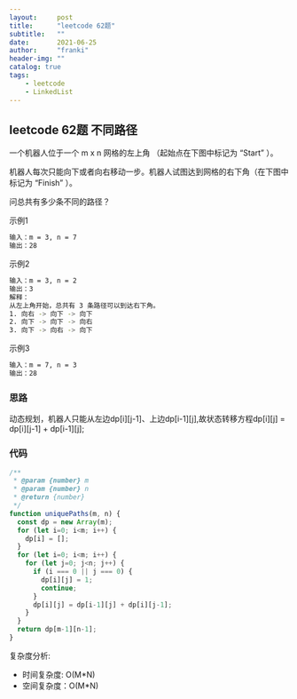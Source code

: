 ```yaml
---
layout:     post
title:      "leetcode 62题"
subtitle:   ""
date:       2021-06-25
author:     "franki"
header-img: ""
catalog: true
tags:
    - leetcode
    - LinkedList
---
```


## leetcode 62题 不同路径

一个机器人位于一个 m x n 网格的左上角 （起始点在下图中标记为 “Start” ）。

机器人每次只能向下或者向右移动一步。机器人试图达到网格的右下角（在下图中标记为 “Finish” ）。

问总共有多少条不同的路径？

示例1

```bash
输入：m = 3, n = 7
输出：28
```

示例2

```bash
输入：m = 3, n = 2
输出：3
解释：
从左上角开始，总共有 3 条路径可以到达右下角。
1. 向右 -> 向下 -> 向下
2. 向下 -> 向下 -> 向右
3. 向下 -> 向右 -> 向下
```

示例3

```bash
输入：m = 7, n = 3
输出：28
```

### 思路

动态规划，机器人只能从左边dp[i][j-1]、上边dp[i-1][j],故状态转移方程dp[i][j] = dp[i][j-1] + dp[i-1][j];

### 代码

```js
/**
 * @param {number} m
 * @param {number} n
 * @return {number}
 */
function uniquePaths(m, n) {
  const dp = new Array(m);
  for (let i=0; i<m; i++) {
    dp[i] = [];
  }
  for (let i=0; i<m; i++) {
    for (let j=0; j<n; j++) {
      if (i === 0 || j === 0) {
        dp[i][j] = 1;
        continue;
      }
      dp[i][j] = dp[i-1][j] + dp[i][j-1];
    }
  }
  return dp[m-1][n-1];
}
```

复杂度分析:

- 时间复杂度: O(M*N)
- 空间复杂度：O(M*N)
